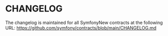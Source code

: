 CHANGELOG
=========

The changelog is maintained for all SymfonyNew contracts at the following URL:
https://github.com/symfony/contracts/blob/main/CHANGELOG.md
